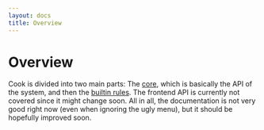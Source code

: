 ```yaml
---
layout: docs
title: Overview
---
```


# Overview

Cook is divided into two main parts: The [core](/docs/api/), which is basically
the API of the system, and then the [builtin rules](/docs/rules/). The frontend
API is currently not covered since it might change soon. All in all, the 
documentation is not very good right now (even when ignoring the ugly menu), 
but it should be hopefully improved soon.
